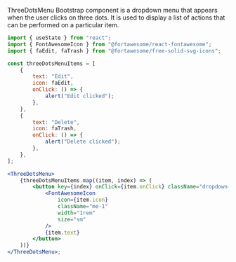 ThreeDotsMenu Bootstrap component is a dropdown menu that appears when the user
clicks on three dots. It is used to display a list of actions that can be
performed on a particular item.

```jsx
import { useState } from "react";
import { FontAwesomeIcon } from "@fortawesome/react-fontawesome";
import { faEdit, faTrash } from "@fortawesome/free-solid-svg-icons";

const threeDotsMenuItems = [
    {
        text: "Edit",
        icon: faEdit,
        onClick: () => {
            alert("Edit clicked");
        },
    },
    {
        text: "Delete",
        icon: faTrash,
        onClick: () => {
            alert("Delete clicked");
        },
    },
];

<ThreeDotsMenu>
    {threeDotsMenuItems.map((item, index) => (
        <button key={index} onClick={item.onClick} className="dropdown-item">
            <FontAwesomeIcon
                icon={item.icon}
                className="me-1"
                width="1rem"
                size="sm"
            />
            {item.text}
        </button>
    ))}
</ThreeDotsMenu>;
```

